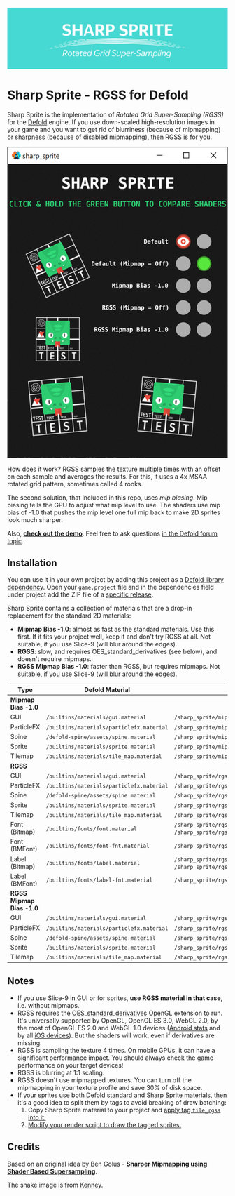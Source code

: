 [![Sharp Sprite Logo](cover.png)](https://github.com/indiesoftby/defold-sharp-sprite)

# Sharp Sprite - RGSS for Defold

Sharp Sprite is the implementation of *Rotated Grid Super-Sampling (RGSS)* for the [Defold](https://defold.com/) engine. If you use down-scaled high-resolution images in your game and you want to get rid of blurriness (because of mipmapping) or sharpness (because of disabled mipmapping), then RGSS is for you.

![RGSS vs Builtin](demo2.gif)

How does it work? RGSS samples the texture multiple times with an offset on each sample and averages the results. For this, it uses a 4x MSAA rotated grid pattern, sometimes called 4 rooks.

The second solution, that included in this repo, uses *mip biasing*. Mip biasing tells the GPU to adjust what mip level to use. The shaders use mip bias of -1.0 that pushes the mip level one full mip back to make 2D sprites look much sharper.

Also, **[check out the demo](https://indiesoftby.github.io/defold-sharp-sprite/)**. Feel free to ask questions [in the Defold forum topic](https://forum.defold.com/t/sharp-sprite-rgss-for-defold/66840).

## Installation

You can use it in your own project by adding this project as a [Defold library dependency](http://www.defold.com/manuals/libraries/). Open your `game.project` file and in the dependencies field under project add the ZIP file of a [specific release](https://github.com/indiesoftby/defold-sharp-sprite/releases).

Sharp Sprite contains a collection of materials that are a drop-in replacement for the standard 2D materials:
- **Mipmap Bias -1.0**: almost as fast as the standard materials. Use this first. If it fits your project well, keep it and don't try RGSS at all. Not suitable, if you use Slice-9 (will blur around the edges).
- **RGSS**: slow, and requires OES_standard_derivatives (see below), and doesn't require mipmaps.
- **RGSS Mipmap Bias -1.0**: faster than RGSS, but requires mipmaps. Not suitable, if you use Slice-9 (will blur around the edges).

| Type | Defold Material | Sharp Sprite Material |
| ---- | --------------- | --------------------- |
| **Mipmap Bias -1.0** | | |
| GUI  | `/builtins/materials/gui.material` | `/sharp_sprite/mipmap_bias/materials/gui.material` |
| ParticleFX  | `/builtins/materials/particlefx.material` | `/sharp_sprite/mipmap_bias/materials/particlefx.material` |
| Spine  | `/defold-spine/assets/spine.material` | `/sharp_sprite/mipmap_bias/materials/spine.material` |
| Sprite  | `/builtins/materials/sprite.material` | `/sharp_sprite/mipmap_bias/materials/sprite.material` |
| Tilemap  | `/builtins/materials/tile_map.material` | `/sharp_sprite/mipmap_bias/materials/tile_map.material` |
| **RGSS** | | |
| GUI  | `/builtins/materials/gui.material` | `/sharp_sprite/rgss/materials/gui.material` |
| ParticleFX  | `/builtins/materials/particlefx.material` | `/sharp_sprite/rgss/materials/particlefx.material` |
| Spine  | `/defold-spine/assets/spine.material` | `/sharp_sprite/rgss/materials/spine.material` |
| Sprite  | `/builtins/materials/sprite.material` | `/sharp_sprite/rgss/materials/sprite.material` |
| Tilemap  | `/builtins/materials/tile_map.material` | `/sharp_sprite/rgss/materials/tile_map.material` |
| Font (Bitmap)  | `/builtins/fonts/font.material` | `/sharp_sprite/rgss/fonts/font.material` or `/sharp_sprite/rgss/fonts/font-singlelayer.material` |
| Font (BMFont)  | `/builtins/fonts/font-fnt.material` | `/sharp_sprite/rgss/fonts/font-fnt.material` |
| Label (Bitmap)  | `/builtins/fonts/label.material` | `/sharp_sprite/rgss/fonts/label.material` or `/sharp_sprite/rgss/fonts/label-singlelayer.material` |
| Label (BMFont)  | `/builtins/fonts/label-fnt.material` | `/sharp_sprite/rgss/fonts/label-fnt.material` |
| **RGSS Mipmap Bias -1.0** | | |
| GUI  | `/builtins/materials/gui.material` | `/sharp_sprite/rgss_bias/materials/gui.material` |
| ParticleFX  | `/builtins/materials/particlefx.material` | `/sharp_sprite/rgss_bias/materials/particlefx.material` |
| Spine  | `/defold-spine/assets/spine.material` | `/sharp_sprite/rgss_bias/materials/spine.material` |
| Sprite  | `/builtins/materials/sprite.material` | `/sharp_sprite/rgss_bias/materials/sprite.material` |
| Tilemap  | `/builtins/materials/tile_map.material` | `/sharp_sprite/rgss_bias/materials/tile_map.material` |

## Notes

- If you use Slice-9 in GUI or for sprites, **use RGSS material in that case**, i.e. without mipmaps.
- RGSS requires the [OES_standard_derivatives](https://www.khronos.org/registry/OpenGL/extensions/OES/OES_standard_derivatives.txt) OpenGL extension to run. It's universally supported by OpenGL, OpenGL ES 3.0, WebGL 2.0, by the most of OpenGL ES 2.0 and WebGL 1.0 devices ([Android stats](https://opengles.gpuinfo.org/listreports.php?extension=GL_OES_standard_derivatives) and by all [iOS devices](https://developer.apple.com/library/archive/documentation/OpenGLES/Conceptual/OpenGLESHardwarePlatformGuide_iOS/OpenGLESPlatforms/OpenGLESPlatforms.html)). But the shaders will work, even if derivatives are missing.
- RGSS is sampling the texture 4 times. On mobile GPUs, it can have a significant performance impact. You should always check the game performance on your target devices!
- RGSS is blurring at 1:1 scaling.
- RGSS doesn't use mipmapped textures. You can turn off the mipmapping in your texture profile and save 30% of disk space. 
- If your sprites use both Defold standard and Sharp Sprite materials, then it's a good idea to split them by tags to avoid breaking of draw batching:
   1. Copy Sharp Sprite material to your project and [apply tag `tile_rgss` into it.](tile_rgss_1.png)
   2. [Modify your render script to draw the tagged sprites.](tile_rgss_2.png)

## Credits

Based on an original idea by Ben Golus - **[Sharper Mipmapping using Shader Based Supersampling](https://medium.com/@bgolus/sharper-mipmapping-using-shader-based-supersampling-ed7aadb47bec)**.

The snake image is from [Kenney](https://kenney.nl/).
